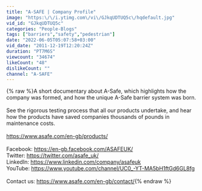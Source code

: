 ```yaml
---
title: "A-SAFE | Company Profile"
image: "https:\/\/i.ytimg.com\/vi\/GJkqUDTUQ5c\/hqdefault.jpg"
vid_id: "GJkqUDTUQ5c"
categories: "People-Blogs"
tags: ["barriers","safety","pedestrian"]
date: "2022-06-05T05:07:58+03:00"
vid_date: "2011-12-19T12:20:24Z"
duration: "PT7M6S"
viewcount: "34674"
likeCount: "48"
dislikeCount: ""
channel: "A-SAFE"
---
```

{% raw %}A short documentary about A-Safe, which highlights how the company was formed, and how the unique A-Safe barrier system was born.<br /><br />See the rigorous testing process that all our products undertake, and hear how the products have saved companies thousands of pounds in maintenance costs.<br /><br /><a rel="nofollow" target="blank" href="https://www.asafe.com/en-gb/products/">https://www.asafe.com/en-gb/products/</a><br /><br />Facebook: <a rel="nofollow" target="blank" href="https://en-gb.facebook.com/ASAFEUK/">https://en-gb.facebook.com/ASAFEUK/</a><br />Twitter: <a rel="nofollow" target="blank" href="https://twitter.com/asafe_uk/">https://twitter.com/asafe_uk/</a><br />LinkedIn: <a rel="nofollow" target="blank" href="https://www.linkedin.com/company/asafeuk">https://www.linkedin.com/company/asafeuk</a><br />YouTube: <a rel="nofollow" target="blank" href="https://www.youtube.com/channel/UC0_-YT-MA5bH1ftGd6GL8fg">https://www.youtube.com/channel/UC0_-YT-MA5bH1ftGd6GL8fg</a><br /><br />Contact us: <a rel="nofollow" target="blank" href="https://www.asafe.com/en-gb/contact/">https://www.asafe.com/en-gb/contact/</a>{% endraw %}
